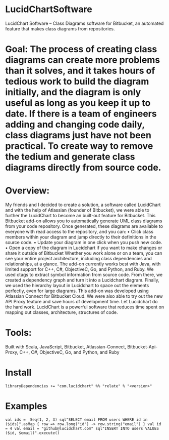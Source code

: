 # LucidChartSoftware
LucidChart Software – Class Diagrams software for Bitbucket, an automated feature that makes class diagrams from repositories. 

# Goal: The process of creating class diagrams can create more problems than it solves, and it takes hours of tedious work to build the diagram initially, and the diagram is only useful as long as you keep it up to date. If there is a team of engineers adding and changing code daily, class diagrams just have not been practical. To create way to remove the tedium and generate class diagrams directly from source code.
# Overview: 
My friends and I decided to create a solution, a software called LucidChart and with the help of Atlassian (founder of Bitbucket), we were able to further the LucidChart to become an built-out feature for Bitbucket.
This Bitbucket add-on allows you to automatically generate UML class diagrams from your code repository. Once generated, these diagrams are available to everyone with read access to the repository, and you can:
•	Click class members within your diagram and jump directly to their definitions in the source code.
•	Update your diagram in one click when you push new code.
•	Open a copy of the diagram in Lucidchart if you want to make changes or share it outside of Bitbucket 
Whether you work alone or on a team, you can see your entire project architecture, including class dependencies and relationships, at a glance. The add-on currently works best with Java, with limited support for C++, C#, ObjectiveC, Go, and Python, and Ruby. 
We used ctags to extract symbol information from source code. From there, we created a dependency graph and turn it into a Lucidchart diagram. Finally, we used the hierarchy layout in Lucidchart to space out the elements perfectly, even for large diagrams. This add-on was developed using Atlassian Connect for Bitbucket Cloud. We were also able to try out the new API Proxy feature and save hours of development time. Let Lucidchart do the hard work. LucidChart is a powerful software that reduces time spent on mapping out classes, architecture, structures of code. 
# Tools: 
Built with Scala, JavaScript, Bitbucket, Atlassian-Connect, Bitbucket-Api-Proxy, C++, C#, ObjectiveC, Go, and Python, and Ruby


# Install
` libraryDependencies += "com.lucidchart" %% "relate" % "<version>" `
# Examples 
` val ids =  Seq(1, 2, 3)
sql"SELECT email FROM users WHERE id in ($ids)".asMap { row =>
  row.long("id") -> row.string("email")
}
val id = 4
val email = "github@lucidchart.com"
sql"INSERT INTO users VALUES ($id, $email)".execute() 
`

